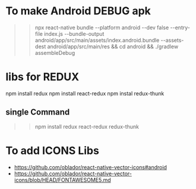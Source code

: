 # To make Android DEBUG apk

> > npx react-native bundle --platform android --dev false --entry-file index.js --bundle-output android/app/src/main/assets/index.android.bundle --assets-dest android/app/src/main/res && cd android && ./gradlew assembleDebug

# libs for REDUX

npm install redux
npm install react-redux
npm instal redux-thunk

## single Command

> > npm install redux react-redux redux-thunk

# To add ICONS Libs

- https://github.com/oblador/react-native-vector-icons#android
- https://github.com/oblador/react-native-vector-icons/blob/HEAD/FONTAWESOME5.md

